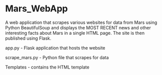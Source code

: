 # Mars_WebApp
A web application that scrapes various websites for data from Mars using Python BeautifulSoup and displays the MOST RECENT news and other interesting facts about Mars in a single HTML page. The site is then published using Flask.

app.py - Flask application that hosts the website

scrape_mars.py - Python file that scrapes for data

Templates - contains the HTML template
